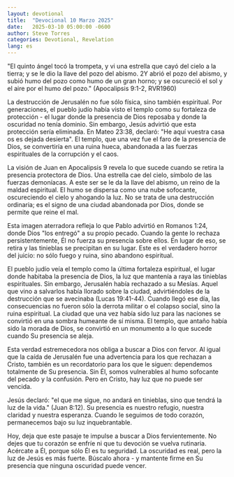 ```yaml
---
layout: devotional
title:  "Devocional 10 Marzo 2025"
date:   2025-03-10 05:00:00 -0600
author: Steve Torres
categories: Devotional, Revelation
lang: es
---
```


<div class="scripture">
  "El quinto ángel tocó la trompeta, y vi una estrella que cayó del cielo a la tierra; y se le dio la llave del pozo del abismo. 2Y abrió el pozo del abismo, y subió humo del pozo como humo de un gran horno; y se oscureció el sol y el aire por el humo del pozo."  (Apocalipsis 9:1-2, RVR1960)
</div>

La destrucción de Jerusalén no fue sólo física, sino también espiritual. Por generaciones, el pueblo judío había visto el templo como su fortaleza de protección - el lugar donde la presencia de Dios reposaba y donde la oscuridad no tenía dominio. Sin embargo, Jesús advirtió que esta protección sería eliminada. En Mateo 23:38, declaró: "He aquí vuestra casa os es dejada desierta". El templo, que una vez fue el faro de la presencia de Dios, se convertiría en una ruina hueca, abandonada a las fuerzas espirituales de la corrupción y el caos.

La visión de Juan en Apocalipsis 9 revela lo que sucede cuando se retira la presencia protectora de Dios. Una estrella cae del cielo, símbolo de las fuerzas demoníacas. A este ser se le da la llave del abismo, un reino de la maldad espiritual. El humo se dispersa como una nube sofocante, oscureciendo el cielo y ahogando la luz. No se trata de una destrucción ordinaria; es el signo de una ciudad abandonada por Dios, donde se permite que reine el mal.

Esta imagen aterradora refleja lo que Pablo advirtió en Romanos 1:24, donde Dios "los entregó" a su propio pecado. Cuando la gente lo rechaza persistentemente, Él no fuerza su presencia sobre ellos. En lugar de eso, se retira y las tinieblas se precipitan en su lugar. Este es el verdadero horror del juicio: no sólo fuego y ruina, sino abandono espiritual.

El pueblo judío veía el templo como la última fortaleza espiritual, el lugar donde habitaba la presencia de Dios, la luz que mantenía a raya las tinieblas espirituales. Sin embargo, Jerusalén había rechazado a su Mesías. Aquel que vino a salvarlos había llorado sobre la ciudad, advirtiéndoles de la destrucción que se avecinaba (Lucas 19:41-44). Cuando llegó ese día, las consecuencias no fueron sólo la derrota militar o el colapso social, sino la ruina espiritual. La ciudad que una vez había sido luz para las naciones se convirtió en una sombra humeante de sí misma. El templo, que antaño había sido la morada de Dios, se convirtió en un monumento a lo que sucede cuando Su presencia se aleja.

Esta verdad estremecedora nos obliga a buscar a Dios con fervor. Al igual que la caída de Jerusalén fue una advertencia para los que rechazan a Cristo, también es un recordatorio para los que le siguen: dependemos totalmente de Su presencia. Sin Él, somos vulnerables al humo sofocante del pecado y la confusión. Pero en Cristo, hay luz que no puede ser vencida.

Jesús declaró: "el que me sigue, no andará en tinieblas, sino que tendrá la luz de la vida." (Juan 8:12). Su presencia es nuestro refugio, nuestra claridad y nuestra esperanza. Cuando le seguimos de todo corazón, permanecemos bajo su luz inquebrantable.

Hoy, deja que este pasaje te impulse a buscar a Dios fervientemente. No dejes que tu corazón se enfríe ni que tu devoción se vuelva rutinaria. Acércate a Él, porque sólo Él es tu seguridad. La oscuridad es real, pero la luz de Jesús es más fuerte. Búscalo ahora - y mantente firme en Su presencia que ninguna oscuridad puede vencer.
